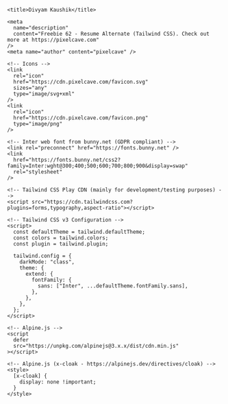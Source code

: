<!doctype html>
<html lang="en">
  <head>
    <meta charset="utf-8" />
    <meta name="viewport" content="width=device-width,initial-scale=1.0" />

    <title>Divyam Kaushik</title>

    <meta
      name="description"
      content="Freebie 62 - Resume Alternate (Tailwind CSS). Check out more at https://pixelcave.com"
    />
    <meta name="author" content="pixelcave" />

    <!-- Icons -->
    <link
      rel="icon"
      href="https://cdn.pixelcave.com/favicon.svg"
      sizes="any"
      type="image/svg+xml"
    />
    <link
      rel="icon"
      href="https://cdn.pixelcave.com/favicon.png"
      type="image/png"
    />

    <!-- Inter web font from bunny.net (GDPR compliant) -->
    <link rel="preconnect" href="https://fonts.bunny.net" />
    <link
      href="https://fonts.bunny.net/css2?family=Inter:wght@300;400;500;600;700;800;900&display=swap"
      rel="stylesheet"
    />

    <!-- Tailwind CSS Play CDN (mainly for development/testing purposes) -->
    <script src="https://cdn.tailwindcss.com?plugins=forms,typography,aspect-ratio"></script>

    <!-- Tailwind CSS v3 Configuration -->
    <script>
      const defaultTheme = tailwind.defaultTheme;
      const colors = tailwind.colors;
      const plugin = tailwind.plugin;

      tailwind.config = {
        darkMode: "class",
        theme: {
          extend: {
            fontFamily: {
              sans: ["Inter", ...defaultTheme.fontFamily.sans],
            },
          },
        },
      };
    </script>

    <!-- Alpine.js -->
    <script
      defer
      src="https://unpkg.com/alpinejs@3.x.x/dist/cdn.min.js"
    ></script>

    <!-- Alpine.js (x-cloak - https://alpinejs.dev/directives/cloak) -->
    <style>
      [x-cloak] {
        display: none !important;
      }
    </style>
  </head>
  <body>
    <!-- Page Container -->
    <div
      x-data="{
        darkMode: false,
        toggleDarkMode() {
          this.darkMode = ! this.darkMode;

          // Toggle dark class on html element
          if (this.darkMode) {
            document.body.parentNode.classList.add('dark');
          } else {
            document.body.parentNode.classList.remove('dark');
          }
        }
      }"
      class="min-h-dvh min-w-[320px] bg-white text-gray-800 dark:bg-gray-950 dark:text-gray-100"
    >
      <!-- Toggle Dark Mode -->
      <div
        class="fixed right-0 top-0 z-50 flex size-12 items-center justify-center"
      >
        <button
          x-on:click="toggleDarkMode()"
          type="button"
          class="inline-block size-9 text-gray-600 hover:opacity-75 dark:text-gray-400"
        >
          <svg
            x-show="!darkMode"
            x-cloak
            xmlns="http://www.w3.org/2000/svg"
            viewBox="0 0 24 24"
            fill="none"
            stroke="currentColor"
            stroke-width="2"
            stroke-linecap="round"
            stroke-linejoin="round"
            class="inline-block size-6"
          >
            <circle cx="12" cy="12" r="4" />
            <path d="M12 2v2" />
            <path d="M12 20v2" />
            <path d="m4.93 4.93 1.41 1.41" />
            <path d="m17.66 17.66 1.41 1.41" />
            <path d="M2 12h2" />
            <path d="M20 12h2" />
            <path d="m6.34 17.66-1.41 1.41" />
            <path d="m19.07 4.93-1.41 1.41" />
          </svg>
          <svg
            x-show="darkMode"
            x-cloak
            xmlns="http://www.w3.org/2000/svg"
            viewBox="0 0 24 24"
            fill="none"
            stroke="currentColor"
            stroke-width="2"
            stroke-linecap="round"
            stroke-linejoin="round"
            class="inline-block size-6"
          >
            <path d="M12 3a6 6 0 0 0 9 9 9 9 0 1 1-9-9Z" />
          </svg>
        </button>
      </div>
      <!-- END Toggle Dark Mode -->

      <div class="container mx-auto max-w-7xl">
        <div class="grid grid-cols-1 md:grid-cols-12">
          <!-- Info -->
          <div
            class="bg-gray-100 p-5 text-left dark:bg-gray-900 md:col-span-4 lg:p-14"
          >
            <h1
              class="leading-tighter mt-5 text-4xl font-extrabold lg:text-6xl"
            >
              Divyam<br />
              Kaushik
            </h1>
            <h2 class="mt-3 text-xl text-purple-600 dark:text-purple-500">
             
            </h2>
            <div class="-mx-3 mt-8 lg:-mx-14">
              <img
                src="C:\Users\HP\Downloads\IMG_0472~2.JPG"
                class="inline-block lg:rounded-sm"
                alt="Divyam Kaushik photo"
              />
            </div>
            <p
              class="mt-10 text-balance leading-relaxed text-gray-700 dark:text-gray-300"
            >
            Organized and dependable candidate successful at managing multiple priorities with a positive attitude. 
            Willingness to take on added responsibilities to meet team goals.
            Detail-oriented team player with strong academic skills. 
            Ability to handle multiple projects simultaneously with a high degree of accuracy.
            </p>
            <div class="mt-10 space-y-5">
              <div class="flex items-center gap-5">
                <svg
                  xmlns="http://www.w3.org/2000/svg"
                  viewBox="0 0 24 24"
                  fill="none"
                  stroke="currentColor"
                  stroke-width="2"
                  stroke-linecap="round"
                  stroke-linejoin="round"
                  class="inline-block size-6 flex-none text-purple-600 dark:text-purple-500"
                >
                  <path d="M18 8c0 4.5-6 9-6 9s-6-4.5-6-9a6 6 0 0 1 12 0" />
                  <circle cx="12" cy="8" r="2" />
                  <path
                    d="M8.835 14H5a1 1 0 0 0-.9.7l-2 6c-.1.1-.1.2-.1.3 0 .6.4 1 1 1h18c.6 0 1-.4 1-1 0-.1 0-.2-.1-.3l-2-6a1 1 0 0 0-.9-.7h-3.835"
                  />
                </svg>
                <span class="truncate font-medium">Greater Noida,India</span>
              </div>
              <div class="flex items-center gap-5">
                <svg
                  xmlns="http://www.w3.org/2000/svg"
                  viewBox="0 0 24 24"
                  fill="none"
                  stroke="currentColor"
                  stroke-width="2"
                  stroke-linecap="round"
                  stroke-linejoin="round"
                  class="inline-block size-6 flex-none text-purple-600 dark:text-purple-500"
                >
                  <path
                    d="M22 16.92v3a2 2 0 0 1-2.18 2 19.79 19.79 0 0 1-8.63-3.07 19.5 19.5 0 0 1-6-6 19.79 19.79 0 0 1-3.07-8.67A2 2 0 0 1 4.11 2h3a2 2 0 0 1 2 1.72 12.84 12.84 0 0 0 .7 2.81 2 2 0 0 1-.45 2.11L8.09 9.91a16 16 0 0 0 6 6l1.27-1.27a2 2 0 0 1 2.11-.45 12.84 12.84 0 0 0 2.81.7A2 2 0 0 1 22 16.92z"
                  />
                </svg>
                <span class="truncate font-medium">+91 8279521759</span>
              </div>
              <div class="flex items-center gap-5">
                <svg
                  xmlns="http://www.w3.org/2000/svg"
                  viewBox="0 0 24 24"
                  fill="none"
                  stroke="currentColor"
                  stroke-width="2"
                  stroke-linecap="round"
                  stroke-linejoin="round"
                  class="inline-block size-6 flex-none text-purple-600 dark:text-purple-500"
                >
                  <path
                    d="M22 13V6a2 2 0 0 0-2-2H4a2 2 0 0 0-2 2v12c0 1.1.9 2 2 2h8"
                  />
                  <path d="m22 7-8.97 5.7a1.94 1.94 0 0 1-2.06 0L2 7" />
                  <path d="M19 16v6" />
                  <path d="M16 19h6" />
                </svg>
                <a
                  href="javascript:void(0)"
                  class="truncate font-medium text-black underline hover:text-black/75 dark:text-white dark:hover:text-white/75"
                >
                  divyamkaushik960@gmail.com
                </a>
              </div>
              <div class="flex items-center gap-5">
               
                <a
                  class="truncate font-medium text-black underline hover:text-black/75 dark:text-white dark:hover:text-white/75"
                  href="javascript:void(0)"
                >
                  
                </a>
              </div>
            </div>
          </div>
          <!-- END Info -->

          <!-- Bio -->
          <div class="mx-auto max-w-2xl space-y-16 p-5 md:col-span-8 md:p-10">
            <!-- Education -->
            <div>
              <div
                class="mb-8 border-b-4 border-gray-100 py-2.5 dark:border-gray-900"
              >
                <h3 class="text-xl font-medium">Education</h3>
              </div>
              <ul
                class="relative space-y-6 pl-6 before:absolute before:bottom-0 before:left-0 before:top-0 before:block before:w-1 before:rounded-full before:bg-purple-50 before:content-[''] dark:before:bg-purple-950"
              >
                <li
                  class="before:border-1 relative before:absolute before:-left-[1.875rem] before:top-6 before:block before:size-4 before:rounded-full before:border-2 before:border-purple-200/75 before:bg-white before:content-[''] dark:before:border-purple-800/75 dark:before:bg-gray-950"
                >
                  <h4
                    class="text-sm font-semibold text-purple-600 dark:text-purple-500"
                  >
                    2017
                  </h4>
                  <h5 class="mb-2 font-bold">
                    High School <br> City Convent School,Sikndrabad<br> 91.2%
                  </h5>
                  
                </li>
                <li
                  class="before:border-1 relative before:absolute before:-left-[1.875rem] before:top-6 before:block before:size-4 before:rounded-full before:border-2 before:border-purple-200/75 before:bg-white before:content-[''] dark:before:border-purple-800/75 dark:before:bg-gray-950"
                >
                  <h4
                    class="text-sm font-semibold text-purple-600 dark:text-purple-500"
                  >
                    2019
                  </h4>
                  <h5 class="mb-2 font-bold">
                    Intermediate Studies <br> Bhajanpal Bhati Inter College,Kakaur <br> 72.8%
                  </h5>
                  
                </li>
                <li
                  class="before:border-1 relative before:absolute before:-left-[1.875rem] before:top-6 before:block before:size-4 before:rounded-full before:border-2 before:border-purple-200/75 before:bg-white before:content-[''] dark:before:border-purple-800/75 dark:before:bg-gray-950"
                >
                  <h4
                    class="text-sm font-semibold text-purple-600 dark:text-purple-500"
                  >
                    2019-2022
                  </h4>
                  <h5 class="mb-2 font-bold">
                    Bachelors of Computers Applications<br> Global Institue of Information & Technology, Greater Noida<br>69.36%
                  </h5>
                  
                </li>
                <li
                  class="before:border-1 relative before:absolute before:-left-[1.875rem] before:top-6 before:block before:size-4 before:rounded-full before:border-2 before:border-purple-200/75 before:bg-white before:content-[''] dark:before:border-purple-800/75 dark:before:bg-gray-950"
                >
                  <h4
                    class="text-sm font-semibold text-purple-600 dark:text-purple-500"
                  >
                    2023-2025
                  </h4>
                  <h5 class="mb-2 font-bold">
                    Masters of Computers Applications<br> Galgotias University, Greater Noida<br>Persuing
                  </h5>
                  
                </li>
              </ul>
            </div>
            
            <!-- END Education -->

           

           <!-- Projects -->
            <div>
              <div
                class="mb-8 border-b-4 border-gray-100 py-2.5 dark:border-gray-900"
              >
                <h3 class="text-xl font-medium">Projects</h3>
              </div>
              <ul
                class="relative space-y-6 pl-6 before:absolute before:bottom-0 before:left-0 before:top-0 before:block before:w-1 before:rounded-full before:bg-purple-50 before:content-[''] dark:before:bg-purple-950"
              >
                <li
                  class="before:border-1 relative before:absolute before:-left-[1.875rem] before:top-6 before:block before:size-4 before:rounded-full before:border-2 before:border-purple-200/75 before:bg-white before:content-[''] dark:before:border-purple-800/75 dark:before:bg-gray-950"
                >
                  <h4
                    class="text-sm font-semibold text-purple-600 dark:text-purple-500"
                  >
                    Library Management System
                  </h4>
                  
                    
                  
                  <p class="text-sm/relaxed text-gray-700 dark:text-gray-300">
                   <b>Objective:</b> To provide an online library to students.

                   <br><b>Role:</b> Front End Developer.

                  <br> <b> Achievements: </b> Succesfully make an online platform for library.
                  </p>
                </li>
                <li
                  class="before:border-1 relative before:absolute before:-left-[1.875rem] before:top-6 before:block before:size-4 before:rounded-full before:border-2 before:border-purple-200/75 before:bg-white before:content-[''] dark:before:border-purple-800/75 dark:before:bg-gray-950"
                >
                  <h4
                    class="text-sm font-semibold text-purple-600 dark:text-purple-500"
                  >
                    Face Mask Detection
                  </h4>
                 
                  <p class="text-sm/relaxed text-gray-700 dark:text-gray-300">
                    <b>Objective:</b> To make an ML model to check wheter the person is wearing mask or not.

                   <br><b>Role:</b> Project Manager.

                  <br> <b> Achievements: </b> Project Works Succesfully.
                  </p>
                </li>
                <li
                  class="before:border-1 relative before:absolute before:-left-[1.875rem] before:top-6 before:block before:size-4 before:rounded-full before:border-2 before:border-purple-200/75 before:bg-white before:content-[''] dark:before:border-purple-800/75 dark:before:bg-gray-950"
                >
                  <h4
                    class="text-sm font-semibold text-purple-600 dark:text-purple-500"
                  >
                    White-Paper's Hub
                  </h4>
                 
                  <p class="text-sm/relaxed text-gray-700 dark:text-gray-300">
                    <b>Objective:</b> To provide an online platform in which user can upload and download the research paper.

                   <br><b>Role:</b> Project Manager and Front end Developer.

                  <br> <b> Achievements: </b> Project Works Succesfully.
                  </p>
                </li>
              </ul>
            </div>
            <!-- END Projects -->

            <!-- Social -->
            <div>
              <div
                class="mb-8 border-b-4 border-gray-100 py-2.5 dark:border-gray-900"
              >
                <h3 class="text-xl font-medium">Social</h3>
              </div>
              <ul
                class="relative space-y-6 pl-6 before:absolute before:bottom-0 before:left-0 before:top-0 before:block before:w-1 before:rounded-full before:bg-purple-50 before:content-[''] dark:before:bg-purple-950"
              >
                <li
                  class="before:border-1 relative before:absolute before:-left-[1.875rem] before:top-6 before:block before:size-4 before:rounded-full before:border-2 before:border-purple-200/75 before:bg-white before:content-[''] dark:before:border-purple-800/75 dark:before:bg-gray-950"
                >
                  <h4
                    class="text-sm font-semibold text-purple-600 dark:text-purple-500"
                  >
                    LinkedIn
                  </h4>
                  
                  <p>
                    <a
                      href="javascript:void(0)"
                      class="text-sm font-medium text-gray-600 underline hover:text-gray-600/75 dark:text-gray-400 dark:hover:text-gray-400/75"
                    >
                    https://www.linkedin.com/in/divyam-kaushik-bab96022a?utm_source=share&utm_campaign=share_via&utm_content=profile&utm_medium=android_app
                    </a>
                  </p>
                </li>
                
                
              </ul>

              <!-- Footer -->
              <footer
                class="mt-20 space-y-2 py-8 text-sm text-gray-600 dark:text-gray-400"
              >
                <p class="font-semibold">
                  Resume &copy;
                  <script>
                    document.write(new Date().getFullYear());
                  </script>
                </p>
                <p class="inline-flex items-center gap-1">
                  <span>Crafted with</span>
                  <svg
                    xmlns="http://www.w3.org/2000/svg"
                    viewBox="0 0 20 20"
                    fill="currentColor"
                    data-slot="icon"
                    class="hi-mini hi-heart inline-block size-5 text-rose-500"
                  >
                    <path
                      d="m9.653 16.915-.005-.003-.019-.01a20.759 20.759 0 0 1-1.162-.682 22.045 22.045 0 0 1-2.582-1.9C4.045 12.733 2 10.352 2 7.5a4.5 4.5 0 0 1 8-2.828A4.5 4.5 0 0 1 18 7.5c0 2.852-2.044 5.233-3.885 6.82a22.049 22.049 0 0 1-3.744 2.582l-.019.01-.005.003h-.002a.739.739 0 0 1-.69.001l-.002-.001Z"
                    />
                  </svg>
                  <span
                    >by
                    <a
                      href="https://pixelcave.com"
                      class="font-medium text-black underline hover:text-black/75 dark:text-white dark:hover:text-white/75"
                    >
                     Dk
                    </a></span
                  >
                </p>
              </footer>
              <!-- END Footer -->
            </div>
            <!-- END Social -->
          </div>
          <!-- END Bio -->
        </div>
      </div>
    </div>
    <!-- END Page Container -->
  </body>
</html>
